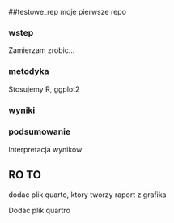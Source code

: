 ##testowe_rep
moje pierwsze repo
### wstep

Zamierzam zrobic...

### metodyka
Stosujemy  R, ggplot2

### wyniki
### podsumowanie
interpretacja wynikow
## RO TO
dodac plik quarto, ktory tworzy raport z grafika

Dodac plik quartro
